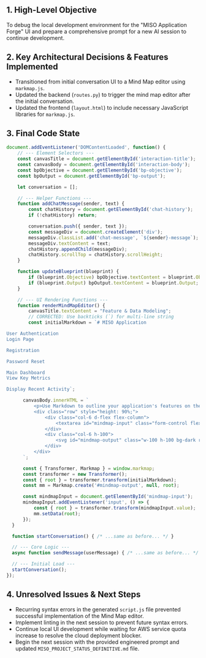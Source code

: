 ## 1. High-Level Objective ##

To debug the local development environment for the "MISO Application Forge" UI and prepare a comprehensive prompt for a new AI session to continue development.

## 2. Key Architectural Decisions & Features Implemented ##

* Transitioned from initial conversation UI to a Mind Map editor using `markmap.js`.
* Updated the backend (`routes.py`) to trigger the mind map editor after the initial conversation.
* Updated the frontend (`layout.html`) to include necessary JavaScript libraries for `markmap.js`.

## 3. Final Code State ##

```javascript
document.addEventListener('DOMContentLoaded', function() {
    // --- Element Selectors ---
    const canvasTitle = document.getElementById('interaction-title');
    const canvasBody = document.getElementById('interaction-body');
    const bpObjective = document.getElementById('bp-objective');
    const bpOutput = document.getElementById('bp-output');

    let conversation = [];

    // --- Helper Functions ---
    function addChatMessage(sender, text) {
        const chatHistory = document.getElementById('chat-history');
        if (!chatHistory) return;

        conversation.push({ sender, text });
        const messageDiv = document.createElement('div');
        messageDiv.classList.add('chat-message', `${sender}-message`);
        messageDiv.textContent = text;
        chatHistory.appendChild(messageDiv);
        chatHistory.scrollTop = chatHistory.scrollHeight;
    }

    function updateBlueprint(blueprint) {
        if (blueprint.Objective) bpObjective.textContent = blueprint.Objective;
        if (blueprint.Output) bpOutput.textContent = blueprint.Output;
    }

    // --- UI Rendering Functions ---
    function renderMindMapEditor() {
        canvasTitle.textContent = "Feature & Data Modeling";
        // CORRECTED: Use backticks (`) for multi-line string
        const initialMarkdown = `# MISO Application

User Authentication
Login Page

Registration

Password Reset

Main Dashboard
View Key Metrics

Display Recent Activity`;

      canvasBody.innerHTML = `
          <p>Use Markdown to outline your application's features on the left. The visual mind map on the right will update in real-time.</p>
          <div class="row" style="height: 90%;">
              <div class="col-6 d-flex flex-column">
                  <textarea id="mindmap-input" class="form-control flex-grow-1">${initialMarkdown}</textarea>
              </div>
              <div class="col-6 h-100">
                  <svg id="mindmap-output" class="w-100 h-100 bg-dark rounded"></svg>
              </div>
          </div>
      `;

      const { Transformer, Markmap } = window.markmap;
      const transformer = new Transformer();
      const { root } = transformer.transform(initialMarkdown);
      const mm = Markmap.create('#mindmap-output', null, root);

      const mindmapInput = document.getElementById('mindmap-input');
      mindmapInput.addEventListener('input', () => {
          const { root } = transformer.transform(mindmapInput.value);
          mm.setData(root);
      });
  }

  function startConversation() { /* ...same as before... */ }

  // --- Core Logic ---
  async function sendMessage(userMessage) { /* ...same as before... */ }

  // --- Initial Load ---
  startConversation();
});

```

## 4. Unresolved Issues & Next Steps ##

* Recurring syntax errors in the generated `script.js` file prevented successful implementation of the Mind Map editor.
* Implement linting in the next session to prevent future syntax errors.
* Continue local UI development while waiting for AWS service quota increase to resolve the cloud deployment blocker.
* Begin the next session with the provided engineered prompt and updated `MISO_PROJECT_STATUS_DEFINITIVE.md` file.
